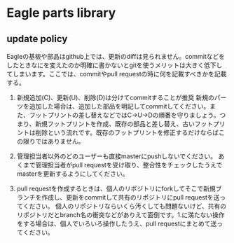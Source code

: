 # Eagle parts library


## update policy
Eagleの基板や部品はgithub上では、更新のdiffは見られません。commitなどをしたときなにを変えたのか明確に書かないとgitを使うメリットは大きく低下してしまいます。ここでは、commitやpull requestの時に何を記載すべきかを記載する。

1. 新規追加(C)、更新(U)、削除(D)は分けてcommitすることが推奨
新規のパーツを追加した場合は、追加した部品を明記してcommitしてください。また、フットプリントの差し替えなどではC->U->Dの順番を守りましょう。つまり、新規フットプリントを作成、既存の部品と差し替え、古いフットプリントは削除という流れです。既存のフットプリントを修正するだけならばこの限りではありません。

2. 管理担当者以外のどのユーザーも直接masterにpushしないでください。
あくまで管理担当者がpull requestを受け取り、整合性をチェックしたうえでmasterを更新するようにしてください。

3. pull requestを作成するときは、個人のリポジトリにforkしてそこで新規ブランチを作成し、更新をcommitして共有のリポジトリにpull requestを送ってください。
個人のリポジトリならいくら汚くしても問題ないけど、共有のリポジトリだとbranch名の衝突などがありえて面倒です。1.に満たない操作をする場合は、個人でいろいろ操作したうえ、pull requestにまとめて送ってください。